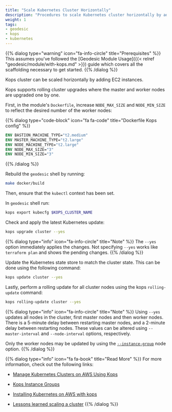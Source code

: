 ```yaml
---
title: "Scale Kubernetes Cluster Horizontally"
description: "Procedures to scale Kubernetes cluster horizontally by adding nodes"
weight: 1
tags:
- geodesic
- kops
- kubernetes
---
```


{{% dialog type="warning" icon="fa-info-circle" title="Prerequisites" %}}
This assumes you've followed the [Geodesic Module Usage]({{< relref "geodesic/module/with-kops.md" >}}) guide which covers all the scaffolding necessary to get started.
{{% /dialog %}}

Kops cluster can be scaled horizontally by adding EC2 instances. 

Kops supports rolling cluster upgrades where the master and worker nodes are upgraded one by one.

First, in the module's `Dockerfile`, increase `NODE_MAX_SIZE` and `NODE_MIN_SIZE` to reflect the desired number of the worker nodes:

{{% dialog type="code-block" icon="fa fa-code" title="Dockerfile Kops config" %}}
```dockerfile
ENV BASTION_MACHINE_TYPE="t2.medium"
ENV MASTER_MACHINE_TYPE="t2.large"
ENV NODE_MACHINE_TYPE="t2.large"
ENV NODE_MAX_SIZE="3"
ENV NODE_MIN_SIZE="3"
```
{{% /dialog %}}

Rebuild the `geodesic` shell by running:

```sh
make docker/build
```

Then, ensure that the `kubectl` context has been set.

In `geodesic` shell run:

```sh
kops export kubecfg $KOPS_CLUSTER_NAME
```

Check and apply the latest Kubernetes update:

```sh
kops upgrade cluster --yes
```

{{% dialog type="info" icon="fa-info-circle" title="Note" %}}
The `--yes` option immediately applies the changes. Not specifying `--yes` works like `terraform plan` and shows the pending changes.
{{% /dialog %}}

Update the Kubernetes state store to match the cluster state. This can be done using the following command:

```sh
kops update cluster --yes
```

Lastly, perform a rolling update for all cluster nodes using the kops `rolling-update` command:

```sh
kops rolling-update cluster --yes
```

{{% dialog type="info" icon="fa-info-circle" title="Note" %}}
Using `--yes` updates all nodes in the cluster, first master nodes and then worker nodes.
There is a 5-minute delay between restarting master nodes, and a 2-minute delay between restarting nodes. 
These values can be altered using `--master-interval` and `--node-interval` options, respectively.

Only the worker nodes may be updated by using the [`--instance-group`](https://github.com/kubernetes/kops/blob/master/docs/instance_groups.md) node option.
{{% /dialog %}}

{{% dialog type="info" icon="fa fa-book" title="Read More" %}}
For more information, check out the following links:

* [Manage Kubernetes Clusters on AWS Using Kops](https://aws.amazon.com/blogs/compute/kubernetes-clusters-aws-kops/)

* [Kops Instance Groups](https://github.com/kubernetes/kops/blob/master/docs/instance_groups.md)

* [Installing Kubernetes on AWS with kops](https://kubernetes.io/docs/getting-started-guides/kops/)

* [Lessons learned scaling a cluster](https://medium.com/tailor-tech/production-grade-kubernetes-on-aws-3-lessons-learned-scaling-a-cluster-a421dfe786dd)
{{% /dialog %}}
